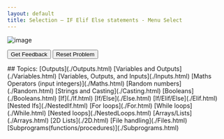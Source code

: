```yaml
---
layout: default
title: Selection – IF Elif Else statements - Menu Select
---
```


![image](https://user-images.githubusercontent.com/68385109/214693957-e05079c1-1365-4968-ae00-cddd0052c67d.png)

 <div id="0-sortableTrash" class="sortable-code"></div> 
<div id="0-sortable" class="sortable-code"></div> 
<div style="clear:both;"></div> 
<p> 
    <input id="0-feedbackLink" value="Get Feedback" type="button" /> 
    <input id="0-newInstanceLink" value="Reset Problem" type="button" /> 
</p> 
<script type="text/javascript"> 
(function(){
  var initial = "#Display menu\n" +
    "print(&quot;Menu:&quot;)\n" +
    "print(&quot;a. Start&quot;)\n" +
    "print(&quot;b. Load&quot;)\n" +
    "print(&quot;c. Settings&quot;)\n" +
    "userChoice = input(&quot;Enter a corresponding letter for what you want to do: &quot;)\n" +
    "userChoice = userChoice.lower() #making input into lowercase\n" +
    "#Display scenario from user&#039;s choice\n" +
    "if (userChoice == &quot;a&quot;):\n" +
    "  print(&quot;Starting Game&quot;)\n" +
    "elif(userChoice == &quot;b&quot;):\n" +
    "  print(&quot;Loading save file&quot;)\n" +
    "elif(userChoice == &quot;c&quot;):\n" +
    "  print(&quot;This is the settings&quot;)\n" +
    "else:\n" +
    "  print(&quot;Sorry try again.&quot;)\n" +
    "  ";
  var parsonsPuzzle = new ParsonsWidget({
    "sortableId": "0-sortable",
    "max_wrong_lines": 0,
    "grader": ParsonsWidget._graders.LineBasedGrader,
    "exec_limit": 2500,
    "can_indent": true,
    "x_indent": 50,
    "lang": "en",
    "show_feedback": true,
    "trashId": "0-sortableTrash"
  });
  parsonsPuzzle.init(initial);
  parsonsPuzzle.shuffleLines();
  $("#0-newInstanceLink").click(function(event){ 
      event.preventDefault(); 
      parsonsPuzzle.shuffleLines(); 
  }); 
  $("#0-feedbackLink").click(function(event){ 
      event.preventDefault(); 
      parsonsPuzzle.getFeedback(); 
  }); 
})(); 
</script>
## Topics:
[Outputs](./Outputs.html)
[Variables and Outputs](./Variables.html)
[Variables, Outputs, and Inputs](./Inputs.html)
[Maths Operators (input integers)](./Maths.html)
[Random numbers](./Random.html)
[Strings and Casting](./Casting.html)
[Booleans](./Booleans.html)
[If](./If.html)
[If/Else](./Else.html)
[If/Elif/Else](./Elif.html)
[Nested Ifs](./NestedIf.html)
[For loops](./For.html)
[While loops](./While.html)
[Nested loops](./NestedLoops.html)
[Arrays/Lists](./Arrays.html)
[2D Lists](./2D.html)
[File handling](./Files.html)
[Subprograms(functions/procedures)](./Subprograms.html)
